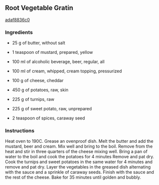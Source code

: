 ## Root Vegetable Gratin

[adaf8836c0](http://www.food.com/recipe/root-vegetable-gratin-197086)

### Ingredients

 - 25 g of butter, without salt

 - 1 teaspoon of mustard, prepared, yellow

 - 100 ml of alcoholic beverage, beer, regular, all

 - 100 ml of cream, whipped, cream topping, pressurized

 - 100 g of cheese, cheddar

 - 450 g of potatoes, raw, skin

 - 225 g of turnips, raw

 - 225 g of sweet potato, raw, unprepared

 - 2 teaspoon of spices, caraway seed

### Instructions

Heat oven to 190C. Grease an ovenproof dish. Melt the butter and add the mustard, beer and cream. Mix well and bring to the boil. Remove from the heat and stir in three quarters of the cheese mixing well. Bring a pan of water to the boil and cook the potatoes for 4 minutes Remove and pat dry. Cook the turnips and sweet potatoes in the same water for 4 minutes and remove and pat dry. Layer the vegetables in the greased dish alternating with the sauce and a sprinkle of caraway seeds. Finish with the sauce and the rest of the cheese. Bake for 35 minutes until golden and bubbly.
